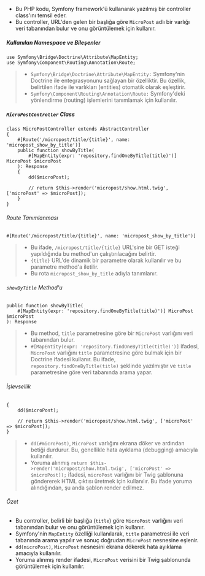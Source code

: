 + Bu PHP kodu, Symfony framework'ü kullanarak yazılmış bir controller class'ını temsil eder.
+ Bu controller, URL'den gelen bir başlığa göre `MicroPost` adlı bir varlığı veri tabanından bulur ve onu görüntülemek için kullanır.

##### Kullanılan Namespace ve Bileşenler
~~~~~~~
use Symfony\Bridge\Doctrine\Attribute\MapEntity;
use Symfony\Component\Routing\Annotation\Route;
~~~~~~~
> + `Symfony\Bridge\Doctrine\Attribute\MapEntity:` Symfony'nin Doctrine ile entegrasyonunu sağlayan bir özelliktir. Bu özellik, belirtilen ifade ile varlıkları (entities) otomatik olarak eşleştirir.
> + `Symfony\Component\Routing\Annotation\Route:` Symfony'deki yönlendirme (routing) işlemlerini tanımlamak için kullanılır.

##### `MicroPostController` Class
~~~~~~~
class MicroPostController extends AbstractController
{
    #[Route('/micropost/title/{title}', name: 'micropost_show_by_title')]
    public function showByTitle(
        #[MapEntity(expr: 'repository.findOneByTitle(title)')] MicroPost $microPost
    ): Response
    {
        dd($microPost);

        // return $this->render('micropost/show.html.twig', ['microPost' => $microPost]);
    }
}
~~~~~~~

###### Route Tanımlanması
~~~~~~~
#[Route('/micropost/title/{title}', name: 'micropost_show_by_title')]
~~~~~~~
> + Bu ifade, `/micropost/title/{title}` URL'sine bir GET isteği yapıldığında bu method'un çalıştırılacağını belirtir.
> + `{title}` URL'de dinamik bir parametre olarak kullanılır ve bu parametre method'a iletilir.
> + Bu rota `micropost_show_by_title` adıyla tanımlanır.

###### `showByTitle` Method'u
~~~~~~~
public function showByTitle(
    #[MapEntity(expr: 'repository.findOneByTitle(title)')] MicroPost $microPost
): Response
~~~~~~~
> + Bu method, `title` parametresine göre bir `MicroPost` varlığını veri tabanından bulur.
> + `#[MapEntity(expr: 'repository.findOneByTitle(title)')]` ifadesi, `MicroPost` varlığını `title` parametresine göre bulmak için bir Doctrine ifadesi kullanır. Bu ifade, `repository.findOneByTitle(title)` şeklinde yazılmıştır ve `title` parametresine göre veri tabanında arama yapar.

###### İşlevsellik
~~~~~~~
{
    dd($microPost);

    // return $this->render('micropost/show.html.twig', ['microPost' => $microPost]);
}
~~~~~~~
> + `dd(#microPost)`, `MicroPost` varlığını ekrana döker ve ardından betiği durdurur. Bu, genellikle hata ayıklama (debugging) amacıyla kullanılır.
> + Yoruma alınmış `return $this->render('micropost/show.html.twig', ['microPost' => $microPost]);` ifadesi, `microPost` varlığını bir Twig şablonuna göndererek HTML çıktısı üretmek için kullanılır. Bu ifade yoruma alındığından, şu anda şablon render edilmez.

###### Özet
+ Bu controller, belirli bir başlığa (`title`) göre `MicroPost` varlığını veri tabanından bulur ve onu görüntülemek için kullanır.
+ Symfony'nin `MapEntity` özelliği kullanılarak, `title` parametresi ile veri tabanında arama yapılır ve sonuç doğrudan `MicroPost` nesnesine eşlenir.
+ `dd(microPost)`, `MicroPost` nesnesini ekrana dökerek hata ayıklama amacıyla kullanılır.
+ Yoruma alınmış render ifadesi, `MicroPost` verisini bir Twig şablonunda görüntülemek için kullanılır.
